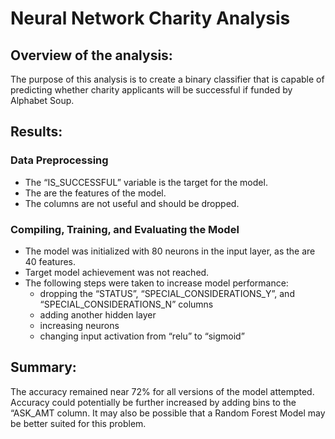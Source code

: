 # Neural Network Charity Analysis

## Overview of the analysis: 

The purpose of this analysis is to create a binary classifier that is capable of predicting whether charity applicants will be successful if funded by Alphabet Soup.

## Results: 

### Data Preprocessing
* The “IS_SUCCESSFUL” variable is the target for the model.
* The are the features of the model.
* The columns are not useful and should be dropped. 

### Compiling, Training, and Evaluating the Model

*  The model was initialized with 80 neurons in the input layer, as the are 40 features. 
*  Target model achievement was not reached.
* The following steps were taken to increase model performance: 
  - dropping the “STATUS”, “SPECIAL_CONSIDERATIONS_Y”, and “SPECIAL_CONSIDERATIONS_N” columns
  - adding another hidden layer 
  - increasing neurons
  - changing input activation from “relu” to “sigmoid”

## Summary: 

The accuracy remained near 72% for all versions of the model attempted. Accuracy could potentially be further increased by adding bins to the “ASK_AMT column. It may also be possible that a Random Forest Model may be better suited for this problem.  
